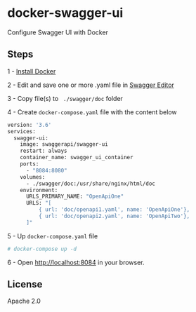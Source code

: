 # docker-swagger-ui
Configure Swagger UI with Docker

## Steps
1 - [Install Docker](https://docs.docker.com/)

2 - Edit and save one or more .yaml file in [Swagger Editor](https://editor.swagger.io/)

3 - Copy file(s) to ``` ./swagger/doc``` folder

4 - Create ```docker-compose.yaml``` file with the content below

```sh
version: '3.6'
services:
  swagger-ui:
    image: swaggerapi/swagger-ui
    restart: always
    container_name: swagger_ui_container
    ports:
      - "8084:8080"
    volumes:
      - ./swagger/doc:/usr/share/nginx/html/doc
    environment:
      URLS_PRIMARY_NAME: "OpenApiOne"
      URLS: "[
          { url: 'doc/openapi1.yaml', name: 'OpenApiOne'},
          { url: 'doc/openapi2.yaml', name: 'OpenApiTwo'},
      ]"
```

5 - Up ```docker-compose.yaml``` file

```sh
# docker-compose up -d
```

6 - Open [http://localhost:8084](http://localhost:8084) in your browser.

## License

Apache 2.0
